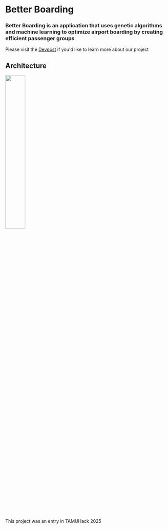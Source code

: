# Better Boarding
### Better Boarding is an application that uses genetic algorithms and machine learning to optimize airport boarding by creating efficient passenger groups
Please visit the [Devpost](https://devpost.com/software/better-boarding?ref_content=my-projects-tab&ref_feature=my_projects) if you'd like to learn more about our project
## Architecture
<img src="https://github.com/user-attachments/assets/66a3613f-5c77-4305-8679-f84ab94c89d5" width=35% height=35%>

This project was an entry in TAMUHack 2025

